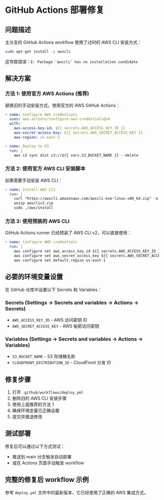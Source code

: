 # GitHub Actions 部署修复

## 问题描述
主分支的 GitHub Actions workflow 使用了过时的 AWS CLI 安装方式：
```bash
sudo apt-get install -y awscli
```

这导致错误：`E: Package 'awscli' has no installation candidate`

## 解决方案

### 方法 1: 使用官方 AWS Actions (推荐)
替换旧的手动安装方式，使用官方的 AWS GitHub Actions：

```yaml
- name: Configure AWS credentials
  uses: aws-actions/configure-aws-credentials@v4
  with:
    aws-access-key-id: ${{ secrets.AWS_ACCESS_KEY_ID }}
    aws-secret-access-key: ${{ secrets.AWS_SECRET_ACCESS_KEY }}
    aws-region: us-east-1

- name: Deploy to S3
  run: |
    aws s3 sync dist s3://${{ vars.S3_BUCKET_NAME }} --delete
```

### 方法 2: 使用官方 AWS CLI 安装脚本
如果需要手动安装 AWS CLI：

```yaml
- name: Install AWS CLI
  run: |
    curl "https://awscli.amazonaws.com/awscli-exe-linux-x86_64.zip" -o "awscliv2.zip"
    unzip awscliv2.zip
    sudo ./aws/install
```

### 方法 3: 使用预装的 AWS CLI
GitHub Actions runner 已经预装了 AWS CLI v2，可以直接使用：

```yaml
- name: Configure AWS credentials
  run: |
    aws configure set aws_access_key_id ${{ secrets.AWS_ACCESS_KEY_ID }}
    aws configure set aws_secret_access_key ${{ secrets.AWS_SECRET_ACCESS_KEY }}
    aws configure set default.region us-east-1
```

## 必要的环境变量设置

在 GitHub 仓库中设置以下 Secrets 和 Variables：

### Secrets (Settings → Secrets and variables → Actions → Secrets)
- `AWS_ACCESS_KEY_ID` - AWS 访问密钥 ID
- `AWS_SECRET_ACCESS_KEY` - AWS 秘密访问密钥

### Variables (Settings → Secrets and variables → Actions → Variables)  
- `S3_BUCKET_NAME` - S3 存储桶名称
- `CLOUDFRONT_DISTRIBUTION_ID` - CloudFront 分发 ID

## 修复步骤

1. 打开 `.github/workflows/deploy.yml`
2. 删除旧的 AWS CLI 安装步骤
3. 使用上面推荐的方法 1
4. 确保环境变量已正确设置
5. 提交并推送修改

## 测试部署

修复后可以通过以下方式测试：
- 推送到 main 分支触发自动部署
- 或在 Actions 页面手动触发 workflow

## 完整的修复后 workflow 示例

参考 `deploy.yml` 文件中的最新版本，它已经使用了正确的 AWS 集成方式。